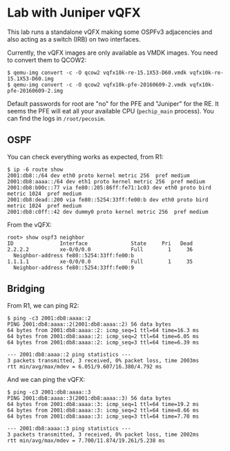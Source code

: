 # Lab with Juniper vQFX

This lab runs a standalone vQFX making some OSPFv3 adjacencies and
also acting as a switch (IRB) on two interfaces.

Currently, the vQFX images are only available as VMDK images. You need
to convert them to QCOW2:

    $ qemu-img convert -c -O qcow2 vqfx10k-re-15.1X53-D60.vmdk vqfx10k-re-15.1X53-D60.img
    $ qemu-img convert -c -O qcow2 vqfx10k-pfe-20160609-2.vmdk vqfx10k-pfe-20160609-2.img

Default passwords for root are "no" for the PFE and "Juniper" for the
RE. It seems the PFE will eat all your available CPU (`pechip_main`
process). You can find the logs in `/root/pecosim`.

## OSPF

You can check everything works as expected, from R1:

    $ ip -6 route show
    2001:db8::/64 dev eth0 proto kernel metric 256  pref medium
    2001:db8:aaaa::/64 dev eth1 proto kernel metric 256  pref medium
    2001:db8:b00c::77 via fe80::205:86ff:fe71:1c03 dev eth0 proto bird metric 1024  pref medium
    2001:db8:dead::200 via fe80::5254:33ff:fe00:b dev eth0 proto bird metric 1024  pref medium
    2001:db8:c0ff::42 dev dummy0 proto kernel metric 256  pref medium

From the vQFX:

    root> show ospf3 neighbor
    ID               Interface              State     Pri   Dead
    2.2.2.2          xe-0/0/0.0             Full        1     36
      Neighbor-address fe80::5254:33ff:fe00:b
    1.1.1.1          xe-0/0/0.0             Full        1     35
      Neighbor-address fe80::5254:33ff:fe00:9

## Bridging

From R1, we can ping R2:

    $ ping -c3 2001:db8:aaaa::2
    PING 2001:db8:aaaa::2(2001:db8:aaaa::2) 56 data bytes
    64 bytes from 2001:db8:aaaa::2: icmp_seq=1 ttl=64 time=16.3 ms
    64 bytes from 2001:db8:aaaa::2: icmp_seq=2 ttl=64 time=6.05 ms
    64 bytes from 2001:db8:aaaa::2: icmp_seq=3 ttl=64 time=6.39 ms
    
    --- 2001:db8:aaaa::2 ping statistics ---
    3 packets transmitted, 3 received, 0% packet loss, time 2003ms
    rtt min/avg/max/mdev = 6.051/9.607/16.380/4.792 ms

And we can ping the vQFX:

    $ ping -c3 2001:db8:aaaa::3
    PING 2001:db8:aaaa::3(2001:db8:aaaa::3) 56 data bytes
    64 bytes from 2001:db8:aaaa::3: icmp_seq=1 ttl=64 time=19.2 ms
    64 bytes from 2001:db8:aaaa::3: icmp_seq=2 ttl=64 time=8.66 ms
    64 bytes from 2001:db8:aaaa::3: icmp_seq=3 ttl=64 time=7.70 ms
    
    --- 2001:db8:aaaa::3 ping statistics ---
    3 packets transmitted, 3 received, 0% packet loss, time 2002ms
    rtt min/avg/max/mdev = 7.700/11.874/19.261/5.238 ms

